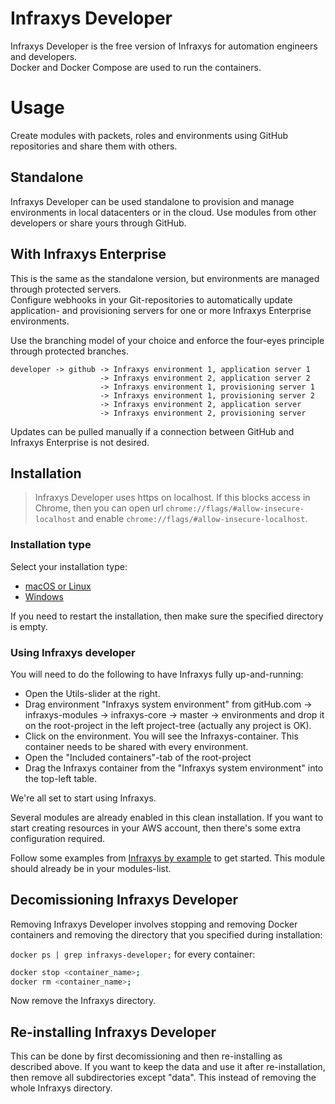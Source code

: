 # Infraxys Developer

Infraxys Developer is the free version of Infraxys for automation engineers and developers.  
Docker and Docker Compose are used to run the containers.  

# Usage

Create modules with packets, roles and environments using GitHub repositories and share them with others.
 
## Standalone

Infraxys Developer can be used standalone to provision and manage environments in local datacenters or in the cloud. 
Use modules from other developers or share yours through GitHub. 

## With Infraxys Enterprise

This is the same as the standalone version, but environments are managed through protected servers.  
Configure webhooks in your Git-repositories to automatically update application- and provisioning servers for one or more Infraxys Enterprise environments.

Use the branching model of your choice and enforce the four-eyes principle through protected branches.  

```
developer -> github -> Infraxys environment 1, application server 1
                    -> Infraxys environment 2, application server 2
                    -> Infraxys environment 1, provisioning server 1
                    -> Infraxys environment 1, provisioning server 2
                    -> Infraxys environment 2, application server
                    -> Infraxys environment 2, provisioning server
```

Updates can be pulled manually if a connection between GitHub and Infraxys Enterprise is not desired.

## Installation

> Infraxys Developer uses https on localhost. If this blocks access in Chrome, then you can open url `chrome://flags/#allow-insecure-localhost` and enable `chrome://flags/#allow-insecure-localhost`. 

### Installation type

Select your installation type:
- [macOS or Linux](macOS-and-Linux/README.md)
- [Windows](Windows/README.md)

If you need to restart the installation, then make sure the specified directory is empty.

### Using Infraxys developer

You will need to do the following to have Infraxys fully up-and-running:
- Open the Utils-slider at the right.
- Drag environment "Infraxys system environment" from gitHub.com -> infraxys-modules -> infraxys-core -> master -> environments and drop it on the root-project in the left project-tree (actually any project is OK).
- Click on the environment. You will see the Infraxys-container. This container needs to be shared with every environment.
- Open the "Included containers"-tab of the root-project
- Drag the Infraxys container from the "Infraxys system environment" into the top-left table.

We're all set to start using Infraxys.

Several modules are already enabled in this clean installation. 
If you want to start creating resources in your AWS account, then there's some extra configuration required.

Follow some examples from [Infraxys by example](https://github.com/infraxys-modules/infraxys-by-example) to get started.
This module should already be in your modules-list.


## Decomissioning Infraxys Developer

Removing Infraxys Developer involves stopping and removing Docker containers and removing the directory that you specified during installation:

`docker ps | grep infraxys-developer;`
for every container:
```bash
docker stop <container_name>;
docker rm <container_name>;
```

Now remove the Infraxys directory. 

## Re-installing Infraxys Developer

This can be done by first decomissioning and then re-installing as described above.
If you want to keep the data and use it after re-installation, then remove all subdirectories except "data". This instead of removing the whole Infraxys directory.
